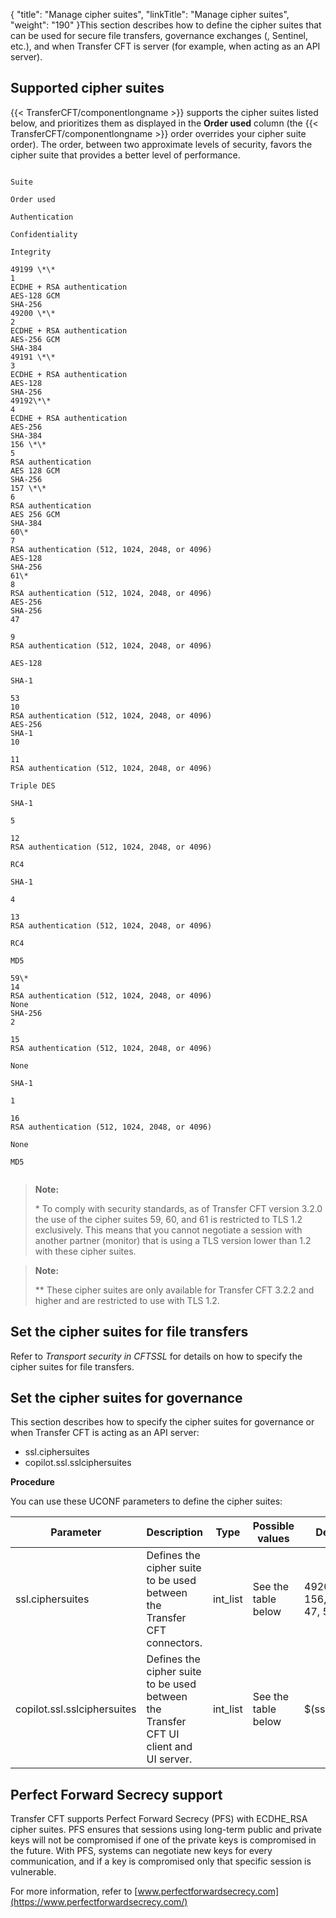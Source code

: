 {
    "title": "Manage cipher suites",
    "linkTitle": "Manage cipher suites",
    "weight": "190"
}This section describes how to define  the cipher suites that can be used for secure file transfers, governance exchanges (, Sentinel, etc.), and when Transfer CFT is server (for example, when acting as an API server).

## Supported cipher suites

{{< TransferCFT/componentlongname  >}} supports the  cipher suites listed below, and prioritizes them as displayed in the **Order used** column (the {{< TransferCFT/componentlongname  >}} order overrides your cipher suite order). The order, between two approximate levels of security, favors the cipher suite that provides a better level of performance.

```

Suite 

Order used

Authentication 

Confidentiality 

Integrity 

49199 \*\*
1
ECDHE + RSA authentication
AES-128 GCM
SHA-256
49200 \*\*
2
ECDHE + RSA authentication
AES-256 GCM
SHA-384
49191 \*\*
3
ECDHE + RSA authentication
AES-128
SHA-256
49192\*\*
4
ECDHE + RSA authentication
AES-256
SHA-384
156 \*\*
5
RSA authentication
AES 128 GCM
SHA-256
157 \*\*
6
RSA authentication
AES 256 GCM
SHA-384
60\*
7
RSA authentication (512, 1024, 2048, or 4096)
AES-128
SHA-256
61\*
8
RSA authentication (512, 1024, 2048, or 4096)
AES-256
SHA-256
47
                        
9
RSA authentication (512, 1024, 2048, or 4096)
                        
AES-128
                        
SHA-1
                        
53
10
RSA authentication (512, 1024, 2048, or 4096)
AES-256
SHA-1
10
                        
11
RSA authentication (512, 1024, 2048, or 4096)
                        
Triple DES
                        
SHA-1
                        
5
                        
12
RSA authentication (512, 1024, 2048, or 4096)
                        
RC4
                        
SHA-1
                        
4
                        
13
RSA authentication (512, 1024, 2048, or 4096)
                        
RC4
                        
MD5
                        
59\*
14
RSA authentication (512, 1024, 2048, or 4096)
None
SHA-256
2
                        
15
RSA authentication (512, 1024, 2048, or 4096)
                        
None
                        
SHA-1
                        
1
                        
16
RSA authentication (512, 1024, 2048, or 4096) 
                        
None
                        
MD5
                        
```

> **Note:**
>
> \* To comply with security standards, as of Transfer CFT version 3.2.0 the use of the cipher suites 59, 60, and 61 is restricted to TLS 1.2 exclusively. This means that you cannot negotiate a session with another partner (monitor) that is using a TLS version lower than 1.2 with these cipher suites.

> **Note:**
>
> \*\* These cipher suites are only available for Transfer CFT 3.2.2 and higher and are restricted to use with TLS 1.2.

## Set the cipher suites for file transfers

Refer to *Transport security in CFTSSL* for details on how to specify the cipher suites for file transfers.

## Set the cipher suites for governance

This section describes how to specify the cipher suites for governance or when Transfer CFT is acting as an API server:

-   ssl.ciphersuites
-   copilot.ssl.sslciphersuites

**Procedure**

<span id="cipher_suites"></span>You can use these UCONF parameters to define the cipher suites:


| Parameter  | Description  | Type  | Possible values  | Default value  |
| --- | --- | --- | --- | --- |
| ssl.ciphersuites  | Defines the cipher suite to be used between the Transfer CFT connectors.  | int_list  | See the table below  | 49200, 49199, 156, 157, 60, 61, 47, 53  |
|  copilot.ssl.sslciphersuites  |  Defines the cipher suite to be used between the Transfer CFT UI client and UI server.  | int_list  | See the table below  | $(ssl.ciphersuites)  |


<span id="Perfect"></span>

## Perfect Forward Secrecy support

Transfer CFT supports Perfect Forward Secrecy (PFS) with ECDHE\_RSA cipher suites. PFS ensures that sessions using long-term public and private keys will not be compromised if one of the private keys is compromised in the future. With PFS, systems can negotiate new keys for every communication, and if a key is compromised only that specific session is vulnerable.

For more information, refer to [www.perfectforwardsecrecy.com](https://www.perfectforwardsecrecy.com/)
